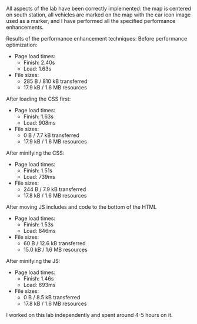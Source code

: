 All aspects of the lab have been correctly implemented: the map is centered on south station, all vehicles are marked on the map with the car icon image used as a marker, and I have performed all the specified performance enhancements. 

Results of the performance enhancement techniques: 
Before performance optimization: 
* Page load times: 
    * Finish: 2.40s 
    * Load: 1.63s 
* File sizes: 
    * 285 B / 810 kB transferred 
    * 17.9 kB / 1.6 MB resources 

After loading the CSS first: 
* Page load times: 
    * Finish: 1.63s 
    * Load: 908ms
* File sizes: 
    * 0 B / 7.7 kB transferred
    * 17.9 kB / 1.6 MB resources 

After minifying the CSS: 
* Page load times: 
    * Finish: 1.51s
    * Load: 739ms 
* File sizes: 
    * 244 B / 7.9 kB transferred
    * 17.8 kB / 1.6 MB resources

After moving JS includes and code to the bottom of the HTML 
* Page load times: 
    * Finish: 1.53s
    * Load: 846ms 
* File sizes: 
    * 60 B / 12.6 kB transferred
    * 15.0 kB / 1.6 MB resources

After minifying the JS: 
* Page load times: 
    * Finish: 1.46s
    * Load: 693ms 
* File sizes: 
    * 0 B / 8.5 kB transferred
    * 17.8 kB / 1.6 MB resources

I worked on this lab independently and spent around 4-5 hours on it. 

    
